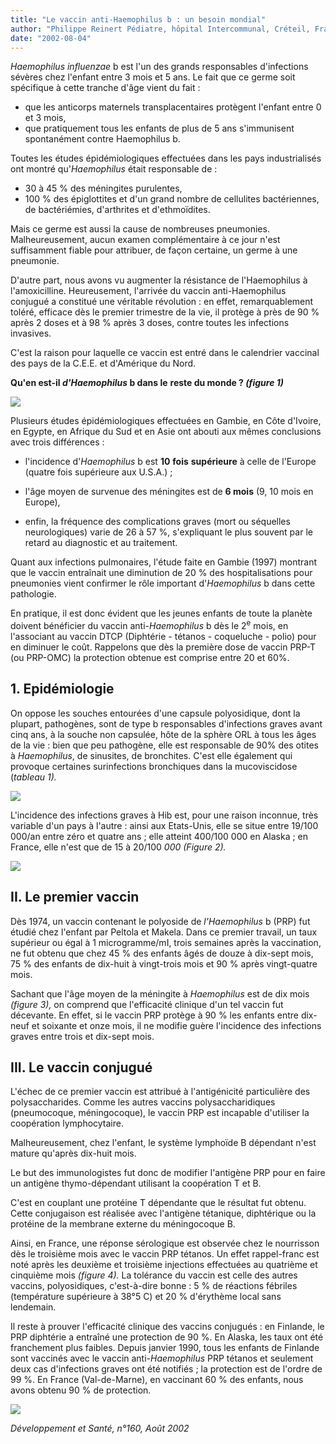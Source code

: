 ```yaml
---
title: "Le vaccin anti-Haemophilus b : un besoin mondial"
author: "Philippe Reinert Pédiatre, hôpital Intercommunal, Créteil, France.  "
date: "2002-08-04"
---
```


<div class="teaser"><p><em>Haemophilus influenzae</em> b est l'un des grands responsables d'infections sévères chez l'enfant entre 3 mois et 5 ans. Le fait que ce germe soit spécifique à cette tranche d'âge vient du fait :</p>
<ul>
<li>que les anticorps maternels transplacentaires protègent l'enfant entre 0 et 3 mois,</li>
<li>que pratiquement tous les enfants de plus de 5 ans s'immunisent spontanément contre Haemophilus b.</li>
</ul></div>

Toutes les études épidémiologiques effectuées dans les pays industrialisés ont montré qu'_Haemophilus_ était responsable de :

*   30 à 45 % des méningites purulentes,
*   100 % des épiglottites et d'un grand nombre de cellulites bactériennes, de bactériémies, d'arthrites et d'ethmoïdites.

Mais ce germe est aussi la cause de nombreuses pneumonies. Malheureusement, aucun examen complémentaire à ce jour n'est suffisamment fiable pour attribuer, de façon certaine, un germe à une pneumonie.

D'autre part, nous avons vu augmenter la résistance de l'Haemophilus à l'amoxicilline. Heureusement, l'arrivée du vaccin anti-Haemophilus conjugué a constitué une véritable révolution : en effet, remarquablement toléré, efficace dès le premier trimestre de la vie, il protège à près de 90 % après 2 doses et à 98 % après 3 doses, contre toutes les infections invasives.

C'est la raison pour laquelle ce vaccin est entré dans le calendrier vaccinal des pays de la C.E.E. et d'Amérique du Nord.

**Qu'en est-il _d'Haemophilus_ b dans le** **reste du monde ? _(figure 1)_**


![](i727-1.jpg)


Plusieurs études épidémiologiques effectuées en Gambie, en Côte d'Ivoire, en Egypte, en Afrique du Sud et en Asie ont abouti aux mêmes conclusions avec trois différences :

*   l'incidence d'_Haemophilus_ b est **10** **fois** **supérieure** à celle de l'Europe (quatre fois supérieure aux U.S.A.) ;

*   l'âge moyen de survenue des méningites est de **6 mois** (9, 10 mois en Europe),
*   enfin, la fréquence des complications graves (mort ou séquelles neurologiques) varie de 26 à 57 %, s'expliquant le plus souvent par le retard au diagnostic et au traitement.

Quant aux infections pulmonaires, l'étude faite en Gambie (1997) montrant que le vaccin entraînait une diminution de 20 % des hospitalisations pour pneumonies vient confirmer le rôle important d'_Haemophilus_ b dans cette pathologie.

En pratique, il est donc évident que les jeunes enfants de toute la planète doivent bénéficier du vaccin anti-_Haemophilus_ b dès le 2<sup>e</sup> mois, en l'associant au vaccin DTCP (Diphtérie - tétanos - coqueluche - polio) pour en diminuer le coût. Rappelons que dès la première dose de vaccin PRP-T (ou PRP-OMC) la protection obtenue est comprise entre 20 et 60%.

## 1. Epidémiologie

On oppose les souches entourées d'une capsule polyosidique, dont la plupart, pathogènes, sont de type b responsables d'infections graves avant cinq ans, à la souche non capsulée, hôte de la sphère ORL à tous les âges de la vie : bien que peu pathogène, elle est responsable de 90% des otites à _Haemophilus_, de sinusites, de bronchites. C'est elle également qui provoque certaines surinfections bronchiques dans la mucoviscidose (_tableau_ _1)._


![](i727-2.jpg)


L'incidence des infections graves à Hib est, pour une raison inconnue, très variable d'un pays à l'autre : ainsi aux Etats-Unis, elle se situe entre 19/100 000/an entre zéro et quatre ans ; elle atteint 400/100 000 en Alaska ; en France, elle n'est que de 15 à 20/100 _000 (Figure 2)._


![](i727-3.jpg)


## II. Le premier vaccin

Dès 1974, un vaccin contenant le polyoside de _l'Haemophilus_ b (PRP) fut étudié chez l'enfant par Peltola et Makela. Dans ce premier travail, un taux supérieur ou égal à 1 microgramme/mI, trois semaines après la vaccination, ne fut obtenu que chez 45 % des enfants âgés de douze à dix-sept mois, 75 % des enfants de dix-huit à vingt-trois mois et 90 % après vingt-quatre mois.

Sachant que l'âge moyen de la méningite à _Haemophilus_ est de dix mois _(figure 3),_ on comprend que l'efficacité clinique d'un tel vaccin fut décevante. En effet, si le vaccin PRP protège à 90 % les enfants entre dix-neuf et soixante et onze mois, il ne modifie guère l'incidence des infections graves entre trois et dix-sept mois.

## III. Le vaccin conjugué

L'échec de ce premier vaccin est attribué à l'antigénicité particulière des polysaccharides. Comme les autres vaccins polysaccharidiques (pneumocoque, méningocoque), le vaccin PRP est incapable d'utiliser la coopération lymphocytaire.

Malheureusement, chez l'enfant, le système lymphoïde B dépendant n'est mature qu'après dix-huit mois.

Le but des immunologistes fut donc de modifier l'antigène PRP pour en faire un antigène thymo-dépendant utilisant la coopération T et B.

C'est en couplant une protéine T dépendante que le résultat fut obtenu. Cette conjugaison est réalisée avec l'antigène tétanique, diphtérique ou la protéine de la membrane externe du méningocoque B.

Ainsi, en France, une réponse sérologique est observée chez le nourrisson dès le troisième mois avec le vaccin PRP tétanos. Un effet rappel-franc est noté après les deuxième et troisième injections effectuées au quatrième et cinquième mois _(figure 4)._ La tolérance du vaccin est celle des autres vaccins, polyosidiques, c'est-à-dire bonne : 5 % de réactions fébriles (température supérieure à 38°5 C) et 20 % d'érythème local sans lendemain.

Il reste à prouver l'efficacité clinique des vaccins conjugués : en Finlande, le PRP diphtérie a entraîné une protection de 90 %. En Alaska, les taux ont été franchement plus faibles. Depuis janvier 1990, tous les enfants de Finlande sont vaccinés avec le vaccin anti-_Haemophilus_ PRP tétanos et seulement deux cas d'infections graves ont été notifiés ; la protection est de l'ordre de 99 %. En France (Val-de-Marne), en vaccinant 60 % des enfants, nous avons obtenu 90 % de protection.


![](i727-4.jpg)
  

_Développement et Santé, n°160, Août 2002_